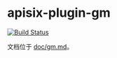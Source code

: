 # apisix-plugin-gm

[![Build Status][badge-action-img]][badge-action-url]

文档位于 [doc/gm.md](https://github.com/api7/apisix-plugin-gm/tree/main/doc/gm.md)。

[badge-action-url]: https://github.com/api7/apisix-plugin-template/actions
[badge-action-img]: https://github.com/api7/apisix-plugin-template/actions/workflows/ci.yml/badge.svg
